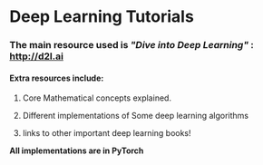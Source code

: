 # Deep Learning Tutorials

### The main resource used is *"Dive into Deep Learning"* : http://d2l.ai 

#### Extra resources include:

1. Core Mathematical concepts explained.

2. Different implementations of Some deep learning algorithms

3. links to other important deep learning books!



**All implementations are in PyTorch**



